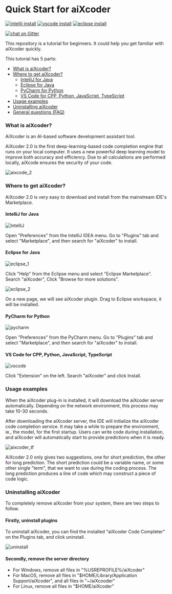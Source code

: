 # Quick Start for aiXcoder

[![intellij install](https://img.shields.io/jetbrains/plugin/d/13574-aixcoder-code-completer?color=rgb%28189%2C39%2C117%29&label=Jetbrains%20Marketplace)](https://plugins.jetbrains.com/plugin/13574-aixcoder-code-completer)
[![vscode install](https://img.shields.io/visual-studio-marketplace/d/aixcoder-plugin.aixcoder?color=%230066B8&label=Visual%20Studio%20Code%20Marketplace)](https://marketplace.visualstudio.com/items?itemName=aixcoder-plugin.aixcoder)
[![eclipse install](https://img.shields.io/eclipse-marketplace/dt/aixcoder-ai-code-completer?label=Eclipse%20Marketplace)](https://marketplace.eclipse.org/content/aixcoder-ai-code-completer)

[![chat on Gitter](https://img.shields.io/gitter/room/aixcoder-plugin/community?label=Join%20chat)](https://gitter.im/aixcoder-plugin/community)


This repository is a tutorial for beginners. It could help you get familiar with aiXcoder quickly.

This tutorial has 5 parts:

- [What is aiXcoder?](#what-is-aixcoder)
- [Where to get aiXcoder?](#where-to-get-aixcoder)
  - [IntelliJ for Java](#intellij-for-java)
  - [Eclipse for Java](#eclipse-for-java)
  - [PyCharm for Python](#pycharm-for-python)
  - [VS Code for CPP, Python, JavaScript, TypeScript](#vs-code-for-cpp--python--javascript--typescript)
- [Usage examples](#usage-examples)
- [Uninstalling aiXcoder](#uninstalling-aixcoder)
- [General questions (FAQ)](./FAQ.md)

### What is aiXcoder?

AiXcoder is an AI-based software development assistant tool. 

AiXcoder 2.0 is the first deep-learning-based code completion engine that runs on your local computer. It uses a new powerful deep learning model to improve both accuracy and efficiency. Due to all calculations are performed locally,  aiXcode ensures the security of your code.

![aixcode_2](./res/aixcode_2.jpg)

### Where to get aiXcoder?

AiXcoder 2.0 is very easy to download and install from the mainstream IDE's Marketplace. 

#### IntelliJ for Java

![IntelliJ](./res/IntelliJ_marketplace.png)

Open "Preferences" from the IntelliJ IDEA menu. Go to "Plugins" tab and select "Marketplace", and then search for "aiXcoder" to install.

#### Eclipse for Java

![eclipse_1](./res/eclipse_marketplace_1.png)

Click "Help" from the Eclipse menu and select "Eclipse Marketplace". Search "aiXcoder",  Click "Browse for more solutions".

![eclipse_2](./res/eclipse_marketplace_2.png)

On a new page, we will see aiXcoder plugin. Drag to Eclipse workspace, it will be installed.

#### PyCharm for Python

![pycharm](./res/pycharm_marketplace.jpg)

Open "Preferences" from the PyCharm menu. Go to "Plugins" tab and select "Marketplace", and then search for "aiXcoder" to install.

#### VS Code for CPP, Python, JavaScript, TypeScript

![vscode](./res/vscode_extensions.jpg)

Click "Extension" on the left. Search "aiXcoder" and click Install.

### Usage examples

When the aiXcoder plug-in is installed, it will download the aiXcoder server automatically. Depending on the network environment, this process may take 10-30 seconds.

After downloading the aiXcoder server, the IDE will initialize the aiXcoder code completion service. It may take a while to prepare the environment, ie., the model, for the first startup. Users can write code during installation, and aiXcoder will automatically start to provide predictions when it is ready.

![aixcoder_tf](./res/aixcoder_tf.jpg)

AiXcoder 2.0 only gives two suggestions, one for short prediction, the other for long prediction. The short prediction could be a variable name, or some other single "term", that we want to use during the coding process. The long prediction produces a line of code which may construct a piece of code logic.

### Uninstalling aiXcoder

To completely remove aiXcoder from your system, there are two steps to follow.

#### Firstly, uninstall plugins

To uninstall aiXcoder, you can find the installed "aiXcoder Code Completer" on the Plugins tab, and click uninstall.

![uninstall](./res/uninstall.jpg)

#### Secondly, remove the server directory

- For Windows, remove all files in "%USREPROFILE%/aiXcoder"
- For MacOS, remove all files in "$HOME/Library/Application Support/aiXcoder", and all files in "~/aiXcooder"
- For Linux, remove all files in "$HOME/aiXcoder"

